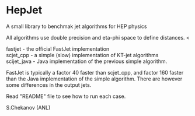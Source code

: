 # HepJet
A small library to benchmak jet algorithms for HEP physics

All algorithms use double precision and eta-phi space to define distances.
<<p>

fastjet       - the official FastJet implementation <br>
scjet_cpp     - a simple (slow) implementation of KT-jet algorithms <br>
scijet_java   - Java implementation of the previous simple algorithm. <br>

<p>

FastJet is typically a factor 40 faster than scjet_cpp,
and factor 160 faster than the Java implementation of the simple algorithm. There are however some
differences in the output jets.

<p>


Read "README" file to see how to run each case.

S.Chekanov (ANL)

